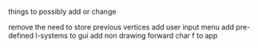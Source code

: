 things to possibly add or change

remove the need to store previous vertices
add user input menu
add pre-defined l-systems to gui
add non drawing forward char f to app

